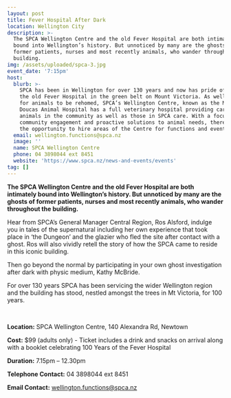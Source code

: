 ```yaml
---
layout: post
title: Fever Hospital After Dark
location: Wellington City
description: >-
  The SPCA Wellington Centre and the old Fever Hospital are both intimately
  bound into Wellington’s history. But unnoticed by many are the ghosts of
  former patients, nurses and most recently animals, who wander throughout the
  building. 
img: /assets/uploaded/spca-3.jpg
event_date: '7:15pm'
host:
  blurb: >-
    SPCA has been in Wellington for over 130 years and now has pride of place in
    the old Fever Hospital in the green belt on Mount Victoria. As well as space
    for animals to be rehomed, SPCA’s Wellington Centre, known as the Margaret
    Doucas Animal Hospital has a full veterinary hospital providing care for the
    animals in the community as well as those in SPCA care. With a focus on
    community engagement and proactive solutions to animal needs, there is also
    the opportunity to hire areas of the Centre for functions and events.
  email: wellington.functions@spca.nz
  image: ''
  name: SPCA Wellington Centre
  phone: 04 3898044 ext 8451
  website: 'https://www.spca.nz/news-and-events/events'
tag: []
---
```

**The SPCA Wellington Centre and the old Fever Hospital are both intimately bound into Wellington’s history. But unnoticed by many are the ghosts of former patients, nurses and most recently animals, who wander throughout the building.**

Hear from SPCA’s General Manager Central Region, Ros Alsford, indulge you in tales of the supernatural including her own experience that took place in ‘the Dungeon’ and the glazier who fled the site after contact with a ghost. Ros will also vividly retell the story of how the SPCA came to reside in this iconic building.

Then go beyond the normal by participating in your own ghost investigation after dark with physic medium, Kathy McBride.

For over 130 years SPCA has been servicing the wider Wellington region and the building has stood, nestled amongst the trees in Mt Victoria, for 100 years.

<br>

**Location:** SPCA Wellington Centre, 140 Alexandra Rd, Newtown

**Cost:** $99 (adults only) - Ticket includes a drink and snacks on arrival along with a booklet celebrating 100 Years of the Fever Hospital

**Duration:** 7.15pm – 12.30pm

**Telephone Contact:** 04 3898044 ext 8451

**Email Contact:** wellington.functions@spca.nz
